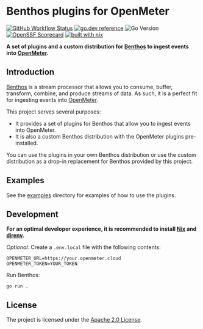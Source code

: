 # Benthos plugins for OpenMeter

[![GitHub Workflow Status](https://img.shields.io/github/actions/workflow/status/openmeterio/benthos-openmeter/ci.yaml?style=flat-square)](https://github.com/openmeterio/benthos-openmeter/actions/workflows/ci.yaml)
[![go.dev reference](https://img.shields.io/badge/go.dev-reference-007d9c?logo=go&logoColor=white&style=flat-square)](https://pkg.go.dev/mod/github.com/openmeterio/benthos-openmeter)
![Go Version](https://img.shields.io/badge/go%20version-%3E=1.20-61CFDD.svg?style=flat-square)
[![OpenSSF Scorecard](https://api.securityscorecards.dev/projects/github.com/openmeterio/benthos-openmeter/badge?style=flat-square)](https://api.securityscorecards.dev/projects/github.com/openmeterio/benthos-openmeter)
[![built with nix](https://builtwithnix.org/badge.svg)](https://builtwithnix.org)

**A set of plugins and a custom distribution for [Benthos](https://www.benthos.dev/) to ingest events into [OpenMeter](https://openmeter.io/).**

## Introduction

[Benthos](https://www.benthos.dev/) is a stream processor that allows you to consume, buffer, transform, combine, and produce streams of data.
As such, it is a perfect fit for ingesting events into [OpenMeter](https://openmeter.io/).

This project serves several purposes:

- It provides a set of plugins for Benthos that allow you to ingest events into OpenMeter.
- It is also a custom Benthos distribution with the OpenMeter plugins pre-installed.

You can use the plugins in your own Benthos distribution or use the custom distribution as a drop-in replacement for Benthos provided by this project.

## Examples

See the [examples](examples/) directory for examples of how to use the plugins.

## Development

**For an optimal developer experience, it is recommended to install [Nix](https://nixos.org/download.html) and [direnv](https://direnv.net/docs/installation.html).**

_Optional:_ Create a `.env.local` file with the following contents:

```shell
OPENMETER_URL=https://your.openmeter.cloud
OPENMETER_TOKEN=YOUR_TOKEN
```

Run Benthos:

```shell
go run .
```

## License

The project is licensed under the [Apache 2.0 License](LICENSE).
